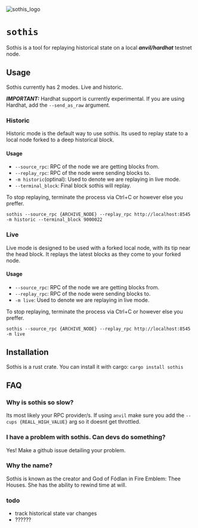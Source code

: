 ![sothis_logo](https://github.com/makemake-kbo/sothis/assets/55022497/c4508232-71e2-42c8-aaec-aa35c668983b)

# `sothis`

Sothis is a tool for replaying historical state on a local ***anvil/hardhat*** testnet node. 

## Usage

Sothis currently has 2 modes. Live and historic.   

***IMPORTANT:*** Hardhat support is currently experimental. If you are using Hardhat, add the `--send_as_raw` argument.

### Historic

Historic mode is the default way to use sothis. Its used to replay state to a local node forked to a deep historical block.

#### Usage

- `--source_rpc`: RPC of the node we are getting blocks from.
- `--replay_rpc`: RPC of the node were sending blocks to.
- `-m historic`(optinal): Used to denote we are replaying in live mode.
- `--terminal_block`: Final block sothis will replay.

To stop replaying, terminate the process via Ctrl+C or however else you preffer.

```
sothis --source_rpc {ARCHIVE_NODE} --replay_rpc http://localhost:8545 -m historic --terminal_block 9000022
```

### Live

Live mode is designed to be used with a forked local node, with its tip near the head block. It replays the latest blocks as they come to your forked node.

#### Usage

- `--source_rpc`: RPC of the node we are getting blocks from.
- `--replay_rpc`: RPC of the node were sending blocks to.
- `-m live`: Used to denote we are replaying in live mode.

To stop replaying, terminate the process via Ctrl+C or however else you preffer.

```
sothis --source_rpc {ARCHIVE_NODE} --replay_rpc http://localhost:8545 -m live
```

## Installation

Sothis is a rust crate. You can install it with cargo:
`cargo install sothis`

## FAQ

###  Why is sothis so slow?

Its most likely your RPC provider/s. If using `anvil` make sure you add the `--cups {REALL_HIGH_VALUE}` arg so it doesnt get throttled.

### I have a problem with sothis. Can devs do something?

Yes! Make a github issue detailing your problem.

### Why the name?

Sothis is known as the creator and God of Fódlan in Fire Emblem: Thee Houses. She has the ability to rewind time at will.

### todo

- track historical state var changes
- ??????


